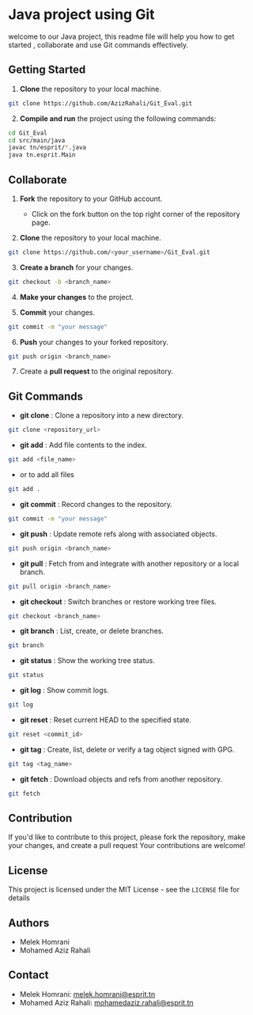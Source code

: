 # Java project using Git

welcome to our Java project, this readme file will help you how to get started , collaborate and use Git commands
effectively.

## Getting Started

1. **Clone** the repository to your local machine.

````bash
git clone https://github.com/AzizRahali/Git_Eval.git
````

2. **Compile and run** the project using the following commands:

````bash
cd Git_Eval
cd src/main/java
javac tn/esprit/*.java
java tn.esprit.Main
````

## Collaborate

1. **Fork** the repository to your GitHub account.

   - Click on the fork button on the top right corner of the repository page.

2. **Clone** the repository to your local machine.

````bash
git clone https://github.com/<your_username>/Git_Eval.git
````

3. **Create a branch** for your changes.

````bash
git checkout -b <branch_name>
````

4. **Make your changes** to the project.


5. **Commit** your changes.

````bash
git commit -m "your message"
````

6. **Push** your changes to your forked repository.

````bash
git push origin <branch_name>
````

7. Create a **pull request** to the original repository.

## Git Commands

- **git clone** : Clone a repository into a new directory.
```bash
git clone <repository_url>
```
- **git add** : Add file contents to the index.
```bash
git add <file_name>
```
- or to add all files
```bash
git add .
```
- **git commit** : Record changes to the repository.
```bash
git commit -m "your message"
```
- **git push** : Update remote refs along with associated objects.
```bash
git push origin <branch_name>
```
- **git pull** : Fetch from and integrate with another repository or a local branch.
```bash
git pull origin <branch_name>
```
- **git checkout** : Switch branches or restore working tree files.
```bash
git checkout <branch_name>
```
- **git branch** : List, create, or delete branches.
```bash
git branch 
```
- **git status** : Show the working tree status.
```bash
git status
```
- **git log** : Show commit logs.
```bash
git log
```
- **git reset** : Reset current HEAD to the specified state.
```bash
git reset <commit_id>
```
- **git tag** : Create, list, delete or verify a tag object signed with GPG.
```bash
git tag <tag_name>
```
- **git fetch** : Download objects and refs from another repository.
```bash
git fetch
```
## Contribution
If you'd like to contribute to this project, please fork the repository, make your changes, and create a pull request
Your contributions are welcome!

## License
This project is licensed under the MIT License - see the `LICENSE` file for details
## Authors
- Melek Homrani
- Mohamed Aziz Rahali

## Contact
- Melek Homrani: melek.homrani@esprit.tn
- Mohamed Aziz Rahali: mohamedaziz.rahali@esprit.tn